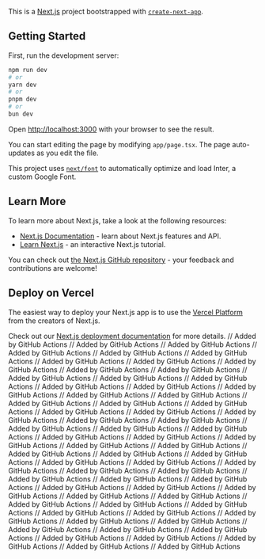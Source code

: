 This is a [Next.js](https://nextjs.org/) project bootstrapped with [`create-next-app`](https://github.com/vercel/next.js/tree/canary/packages/create-next-app).

## Getting Started

First, run the development server:

```bash
npm run dev
# or
yarn dev
# or
pnpm dev
# or
bun dev
```

Open [http://localhost:3000](http://localhost:3000) with your browser to see the result.

You can start editing the page by modifying `app/page.tsx`. The page auto-updates as you edit the file.

This project uses [`next/font`](https://nextjs.org/docs/basic-features/font-optimization) to automatically optimize and load Inter, a custom Google Font.

## Learn More

To learn more about Next.js, take a look at the following resources:

- [Next.js Documentation](https://nextjs.org/docs) - learn about Next.js features and API.
- [Learn Next.js](https://nextjs.org/learn) - an interactive Next.js tutorial.

You can check out [the Next.js GitHub repository](https://github.com/vercel/next.js/) - your feedback and contributions are welcome!

## Deploy on Vercel

The easiest way to deploy your Next.js app is to use the [Vercel Platform](https://vercel.com/new?utm_medium=default-template&filter=next.js&utm_source=create-next-app&utm_campaign=create-next-app-readme) from the creators of Next.js.

Check out our [Next.js deployment documentation](https://nextjs.org/docs/deployment) for more details.
// Added by GitHub Actions
// Added by GitHub Actions
// Added by GitHub Actions
// Added by GitHub Actions
// Added by GitHub Actions
// Added by GitHub Actions
// Added by GitHub Actions
// Added by GitHub Actions
// Added by GitHub Actions
// Added by GitHub Actions
// Added by GitHub Actions
// Added by GitHub Actions
// Added by GitHub Actions
// Added by GitHub Actions
// Added by GitHub Actions
// Added by GitHub Actions
// Added by GitHub Actions
// Added by GitHub Actions
// Added by GitHub Actions
// Added by GitHub Actions
// Added by GitHub Actions
// Added by GitHub Actions
// Added by GitHub Actions
// Added by GitHub Actions
// Added by GitHub Actions
// Added by GitHub Actions
// Added by GitHub Actions
// Added by GitHub Actions
// Added by GitHub Actions
// Added by GitHub Actions
// Added by GitHub Actions
// Added by GitHub Actions
// Added by GitHub Actions
// Added by GitHub Actions
// Added by GitHub Actions
// Added by GitHub Actions
// Added by GitHub Actions
// Added by GitHub Actions
// Added by GitHub Actions
// Added by GitHub Actions
// Added by GitHub Actions
// Added by GitHub Actions
// Added by GitHub Actions
// Added by GitHub Actions
// Added by GitHub Actions
// Added by GitHub Actions
// Added by GitHub Actions
// Added by GitHub Actions
// Added by GitHub Actions
// Added by GitHub Actions
// Added by GitHub Actions
// Added by GitHub Actions
// Added by GitHub Actions
// Added by GitHub Actions
// Added by GitHub Actions
// Added by GitHub Actions
// Added by GitHub Actions
// Added by GitHub Actions
// Added by GitHub Actions
// Added by GitHub Actions
// Added by GitHub Actions
// Added by GitHub Actions
// Added by GitHub Actions
// Added by GitHub Actions
// Added by GitHub Actions
// Added by GitHub Actions
// Added by GitHub Actions
